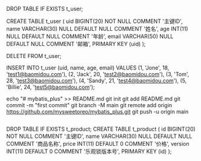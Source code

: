 DROP TABLE IF EXISTS t_user;

CREATE TABLE t_user
(
uid BIGINT(20) NOT NULL COMMENT '主键ID',
name VARCHAR(30) NULL DEFAULT NULL COMMENT '姓名',
age INT(11) NULL DEFAULT NULL COMMENT '年龄',
email VARCHAR(50) NULL DEFAULT NULL COMMENT '邮箱',
PRIMARY KEY (uid)
);


DELETE FROM t_user;

INSERT INTO t_user (uid, name, age, email) VALUES
(1, 'Jone', 18, 'test1@baomidou.com'),
(2, 'Jack', 20, 'test2@baomidou.com'),
(3, 'Tom', 28, 'test3@baomidou.com'),
(4, 'Sandy', 21, 'test4@baomidou.com'),
(5, 'Billie', 24, 'test5@baomidou.com');


echo "# mybatis_plus" >> README.md
git init
git add README.md
git commit -m "first commit"
git branch -M main
git remote add origin https://github.com/mysweetoreo/mybatis_plus.git
git push -u origin main


##
DROP TABLE IF EXISTS t_product;
CREATE TABLE t_product
(
id BIGINT(20) NOT NULL COMMENT '主键ID',
name VARCHAR(30) NULL DEFAULT NULL COMMENT '商品名称',
price INT(11) DEFAULT 0 COMMENT '价格',
version INT(11) DEFAULT 0 COMMENT '乐观锁版本号',
PRIMARY KEY (id)
);